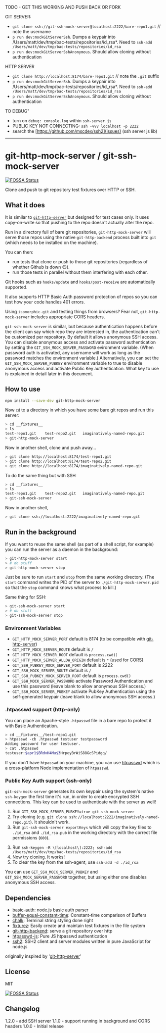 TODO - GET THIS WORKING AND PUSH BACK OR FORK

GIT SERVER:

 - `git clone ssh://git-ssh-mock-server@localhost:2222/bare-repo1.git` // note the username
 - `p run dev:mockGitServerSsh`. Dumps a keypair into /Users/matt/dev/tmp/bac-tests/repositories/id_rsa*. Need to `ssh-add /Users/matt/dev/tmp/bac-tests/repositories/id_rsa`
 - `p run dev:mockGitServerSshAnonymous`. Should allow cloning without authentication

HTTP SERVER

 - `git clone http://localhost:8174/bare-repo1.git` // note the `.git` suffix
 - `p run dev:mockGitServerSsh`. Dumps a keypair into /Users/matt/dev/tmp/bac-tests/repositories/id_rsa*. Need to `ssh-add /Users/matt/dev/tmp/bac-tests/repositories/id_rsa`
 - `p run dev:mockGitServerSshAnonymous`. Should allow cloning without authentication


TO DEBUG"
 - turn on `debug: console.log` within `ssh-server.js`
 - PUBLIC KEY NOT CONNECTING: `ssh -vvv localhost -p 2222`
 - search the [https://github.com/mscdex/ssh2](issues) (ssh server js lib)








------------


# git-http-mock-server / git-ssh-mock-server
[![FOSSA Status](https://app.fossa.io/api/projects/git%2Bgithub.com%2Fisomorphic-git%2Fgit-http-mock-server.svg?type=shield)](https://app.fossa.io/projects/git%2Bgithub.com%2Fisomorphic-git%2Fgit-http-mock-server?ref=badge_shield)

Clone and push to git repository test fixtures over HTTP or SSH.

## What it does

It is similar to [`git-http-server`](https://npm.im/git-http-server) but designed for test cases only.
It uses copy-on-write so that pushing to the repo doesn't actually alter the repo.

Run in a directory full of bare git repositories, `git-http-mock-server` will serve those repos using the
native `git-http-backend` process built into `git` (which needs to be installed on the machine).

You can then:
- run tests that clone or push to those git repositories (regardless of whether Github is down :wink:).
- run those tests in parallel without them interfering with each other.

Git hooks such as `hooks/update` and `hooks/post-receive` are automatically supported.

It also supports HTTP Basic Auth password protection of repos so you can test how your code handles 401 errors.

Using `isomorphic-git` and testing things from browsers? Fear not, `git-http-mock-server` includes appropriate CORS headers.

`git-ssh-mock-server` is similar, but because authentication happens before the client can say which repo
they are interested in, the authentication can't be customized per repository.
By default it allows anonymous SSH access. You can disable anonymous access and activate password authentication by setting the `GIT_SSH_MOCK_SERVER_PASSWORD` evironment variable.
(When password auth is activated, any username will work as long as the password matches the environment variable.)
Alternatively, you can set the `GIT_SSH_MOCK_SERVER_PUBKEY` environment variable to true to disable anonymous access and activate Public Key authentication. What key to use is explained in detail later in this document.

## How to use

```sh
npm install --save-dev git-http-mock-server
```

Now `cd` to a directory in which you have some bare git repos and run this server:

```sh
> cd __fixtures__
> ls
test-repo1.git    test-repo2.git   imaginatively-named-repo.git
> git-http-mock-server
```

Now in another shell, clone and push away...
```sh
> git clone http://localhost:8174/test-repo1.git
> git clone http://localhost:8174/test-repo2.git
> git clone http://localhost:8174/imaginatively-named-repo.git
```

To do the same thing but with SSH

```sh
> cd __fixtures__
> ls
test-repo1.git    test-repo2.git   imaginatively-named-repo.git
> git-ssh-mock-server
```

Now in another shell,
```sh
> git clone ssh://localhost:2222/imaginatively-named-repo.git
```

## Run in the background

If you want to reuse the same shell (as part of a shell script, for example)
you can run the server as a daemon in the background:

```sh
> git-http-mock-server start
> # do stuff
> git-http-mock-server stop
```

Just be sure to run `start` and `stop` from the same working directory.
(The `start` command writes the PID of the server to `./git-http-mock-server.pid` so that the `stop` command knows what process to kill.)

Same thing for SSH:

```sh
> git-ssh-mock-server start
> # do stuff
> git-ssh-mock-server stop
```

### Environment Variables

- `GIT_HTTP_MOCK_SERVER_PORT` default is 8174 (to be compatible with [git-http-server](https://github.com/bahamas10/node-git-http-server))
- `GIT_HTTP_MOCK_SERVER_ROUTE` default is `/`
- `GIT_HTTP_MOCK_SERVER_ROOT` default is `process.cwd()`
- `GIT_HTTP_MOCK_SERVER_ALLOW_ORIGIN` default is `*` (used for CORS)
- `GIT_SSH_PUBKEY_MOCK_SERVER_PORT` default is 2222
- `GIT_SSH_MOCK_SERVER_ROUTE` default is `/`
- `GIT_SSH_PUBKEY_MOCK_SERVER_ROOT` default is `process.cwd()`
- `GIT_SSH_MOCK_SERVER_PASSWORD` activate Password Authentication and use this password (leave blank to allow anonymous SSH access.)
- `GIT_SSH_MOCK_SERVER_PUBKEY` activate PubKey Authentication using the self-generated keypair (leave blank to allow anonymous SSH access.)

### .htpasswd support (http-only)

You can place an Apache-style `.htpasswd` file in a bare repo to protect it with Basic Authentication.

```sh
> cd __fixtures__/test-repo1.git
> htpasswd -cb .htpasswd testuser testpassword
Adding password for user testuser.
> cat .htpasswd
testuser:$apr1$BRdvH4Mu$3HrpeyBrWiS88GcSPidgq/
```

If you don't have `htpasswd` on your machine, you can use [htpasswd](https://npm.im/htpasswd) which is
a cross-platform Node implementation of `htpasswd`.

### Public Key Auth support (ssh-only)

`git-ssh-mock-server` generates its own keypair using the system's native `ssh-keygen` the first time it's run,
in order to create encrypted SSH connections.
This key can be used to authenticate with the server as well!

1. Run `GIT_SSH_MOCK_SERVER_PUBKEY=true git-ssh-mock-server`
2. Try cloning (e.g. `git clone ssh://localhost:2222/imaginatively-named-repo.git`). It shouldn't work.
2. Run `git-ssh-mock-server exportKeys` which will copy the key files to `./id_rsa` and `./id_rsa.pub` in the working directory with the correct file permissions (`600`).
<!-- 3. Run `ssh-add ./id_rsa` -->
3. Run `ssh-keygen -R \[localhost\]:2222; ssh-add /Users/matt/dev/tmp/bac-tests/repositories/id_rsa`
4. Now try cloning. It works!
5. To clear the key from the ssh-agent, use `ssh-add -d ./id_rsa`

You can use `GIT_SSH_MOCK_SERVER_PUBKEY` and `GIT_SSH_MOCK_SERVER_PASSWORD` together, but using either one disables anonymous SSH access.

## Dependencies

- [basic-auth](https://ghub.io/basic-auth): node.js basic auth parser
- [buffer-equal-constant-time](https://ghub.io/buffer-equal-constant-time): Constant-time comparison of Buffers
- [chalk](https://ghub.io/chalk): Terminal string styling done right
- [fixturez](https://ghub.io/fixturez): Easily create and maintain test fixtures in the file system
- [git-http-backend](https://ghub.io/git-http-backend): serve a git repository over http
- [htpasswd-js](https://ghub.io/htpasswd-js): Pure JS htpasswd authentication
- [ssh2](https://ghub.io/ssh2): SSH2 client and server modules written in pure JavaScript for node.js

originally inspired by '[git-http-server](https://github.com/bahamas10/node-git-http-server)'

## License

MIT

[![FOSSA Status](https://app.fossa.io/api/projects/git%2Bgithub.com%2Fisomorphic-git%2Fgit-http-mock-server.svg?type=large)](https://app.fossa.io/projects/git%2Bgithub.com%2Fisomorphic-git%2Fgit-http-mock-server?ref=badge_large)

## Changelog

1.2.0 - add SSH server
1.1.0 - support running in background and CORS headers
1.0.0 - Initial release